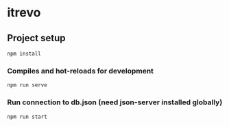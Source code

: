 # itrevo

## Project setup
```
npm install
```

### Compiles and hot-reloads for development
```
npm run serve
```

### Run connection to db.json (need json-server installed globally)
```
npm run start
```
